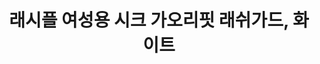 ---
title: 래시플 여성용 시크 가오리핏 래쉬가드, 화이트

price: 19,800
stars: 4.5
reviews: (1300)
image_url: https://thumbnail9.coupangcdn.com/thumbnails/remote/230x230ex/image/retail/images/2018/02/12/14/2/c959eae5-5aba-4e20-a0b9-7f4c2b8790e1.jpg
---